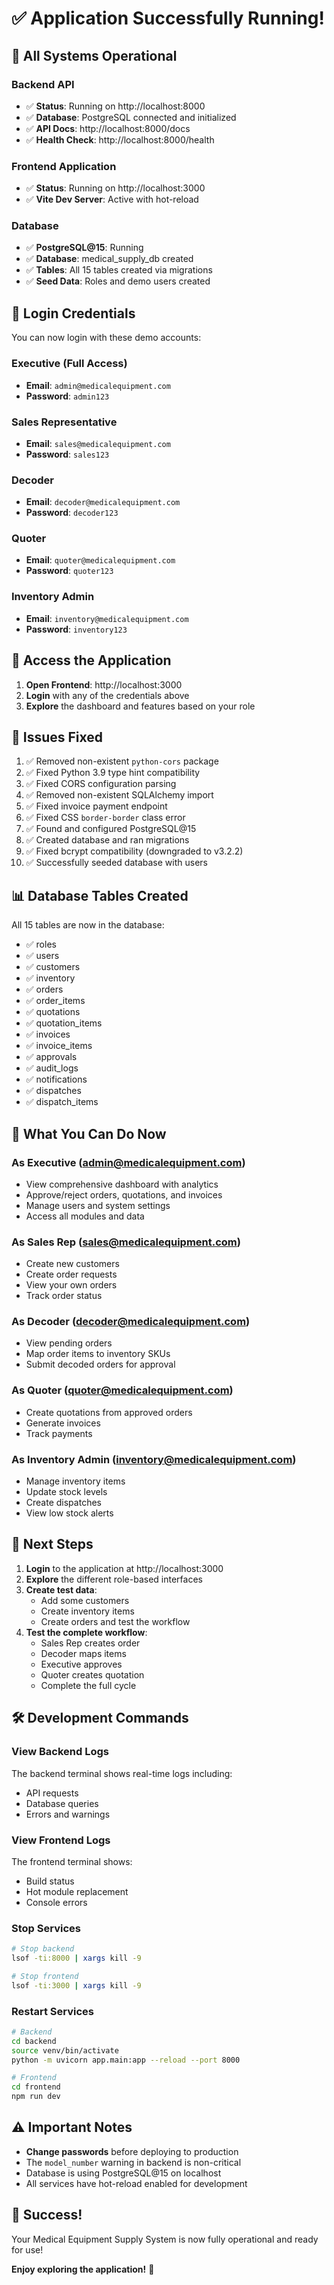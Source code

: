 # ✅ Application Successfully Running!

## 🎉 All Systems Operational

### Backend API
- ✅ **Status**: Running on http://localhost:8000
- ✅ **Database**: PostgreSQL connected and initialized
- ✅ **API Docs**: http://localhost:8000/docs
- ✅ **Health Check**: http://localhost:8000/health

### Frontend Application
- ✅ **Status**: Running on http://localhost:3000
- ✅ **Vite Dev Server**: Active with hot-reload

### Database
- ✅ **PostgreSQL@15**: Running
- ✅ **Database**: medical_supply_db created
- ✅ **Tables**: All 15 tables created via migrations
- ✅ **Seed Data**: Roles and demo users created

## 🔑 Login Credentials

You can now login with these demo accounts:

### Executive (Full Access)
- **Email**: `admin@medicalequipment.com`
- **Password**: `admin123`

### Sales Representative
- **Email**: `sales@medicalequipment.com`
- **Password**: `sales123`

### Decoder
- **Email**: `decoder@medicalequipment.com`
- **Password**: `decoder123`

### Quoter
- **Email**: `quoter@medicalequipment.com`
- **Password**: `quoter123`

### Inventory Admin
- **Email**: `inventory@medicalequipment.com`
- **Password**: `inventory123`

## 🚀 Access the Application

1. **Open Frontend**: http://localhost:3000
2. **Login** with any of the credentials above
3. **Explore** the dashboard and features based on your role

## 🔧 Issues Fixed

1. ✅ Removed non-existent `python-cors` package
2. ✅ Fixed Python 3.9 type hint compatibility
3. ✅ Fixed CORS configuration parsing
4. ✅ Removed non-existent SQLAlchemy import
5. ✅ Fixed invoice payment endpoint
6. ✅ Fixed CSS `border-border` class error
7. ✅ Found and configured PostgreSQL@15
8. ✅ Created database and ran migrations
9. ✅ Fixed bcrypt compatibility (downgraded to v3.2.2)
10. ✅ Successfully seeded database with users

## 📊 Database Tables Created

All 15 tables are now in the database:
- ✅ roles
- ✅ users
- ✅ customers
- ✅ inventory
- ✅ orders
- ✅ order_items
- ✅ quotations
- ✅ quotation_items
- ✅ invoices
- ✅ invoice_items
- ✅ approvals
- ✅ audit_logs
- ✅ notifications
- ✅ dispatches
- ✅ dispatch_items

## 🎯 What You Can Do Now

### As Executive (admin@medicalequipment.com)
- View comprehensive dashboard with analytics
- Approve/reject orders, quotations, and invoices
- Manage users and system settings
- Access all modules and data

### As Sales Rep (sales@medicalequipment.com)
- Create new customers
- Create order requests
- View your own orders
- Track order status

### As Decoder (decoder@medicalequipment.com)
- View pending orders
- Map order items to inventory SKUs
- Submit decoded orders for approval

### As Quoter (quoter@medicalequipment.com)
- Create quotations from approved orders
- Generate invoices
- Track payments

### As Inventory Admin (inventory@medicalequipment.com)
- Manage inventory items
- Update stock levels
- Create dispatches
- View low stock alerts

## 📝 Next Steps

1. **Login** to the application at http://localhost:3000
2. **Explore** the different role-based interfaces
3. **Create test data**:
   - Add some customers
   - Create inventory items
   - Create orders and test the workflow
4. **Test the complete workflow**:
   - Sales Rep creates order
   - Decoder maps items
   - Executive approves
   - Quoter creates quotation
   - Complete the full cycle

## 🛠️ Development Commands

### View Backend Logs
The backend terminal shows real-time logs including:
- API requests
- Database queries
- Errors and warnings

### View Frontend Logs
The frontend terminal shows:
- Build status
- Hot module replacement
- Console errors

### Stop Services
```bash
# Stop backend
lsof -ti:8000 | xargs kill -9

# Stop frontend
lsof -ti:3000 | xargs kill -9
```

### Restart Services
```bash
# Backend
cd backend
source venv/bin/activate
python -m uvicorn app.main:app --reload --port 8000

# Frontend
cd frontend
npm run dev
```

## ⚠️ Important Notes

- **Change passwords** before deploying to production
- The `model_number` warning in backend is non-critical
- Database is using PostgreSQL@15 on localhost
- All services have hot-reload enabled for development

## 🎊 Success!

Your Medical Equipment Supply System is now fully operational and ready for use!

**Enjoy exploring the application!** 🚀
